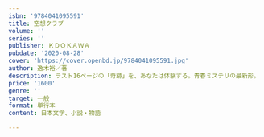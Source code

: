 ```yaml
---
isbn: '9784041095591'
title: 空想クラブ
volume: ''
series: ''
publisher: ＫＤＯＫＡＷＡ
pubdate: '2020-08-28'
cover: 'https://cover.openbd.jp/9784041095591.jpg'
author: 逸木裕／著
description: ラスト16ページの「奇跡」を、あなたは体験する。青春ミステリの最新形。
price: '1600'
genre: ''
target: 一般
format: 単行本
content: 日本文学、小説・物語

---
```

